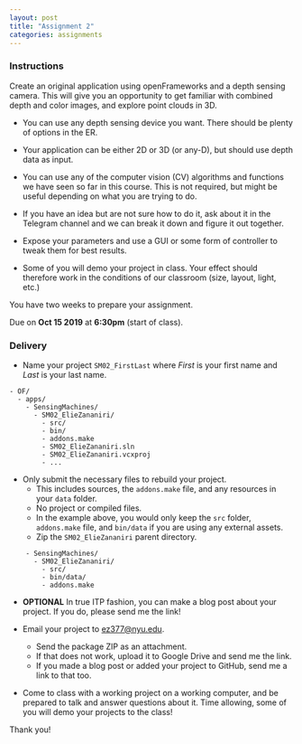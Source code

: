 ```yaml
---
layout: post
title: "Assignment 2"
categories: assignments
---
```


### Instructions

Create an original application using openFrameworks and a depth sensing camera. This will give you an opportunity to get familiar with combined depth and color images, and explore point clouds in 3D. 

* You can use any depth sensing device you want. There should be plenty of options in the ER.

* Your application can be either 2D or 3D (or any-D), but should use depth data as input.

* You can use any of the computer vision (CV) algorithms and functions we have seen so far in this course. This is not required, but might be useful depending on what you are trying to do.

* If you have an idea but are not sure how to do it, ask about it in the Telegram channel and we can break it down and figure it out together. 

* Expose your parameters and use a GUI or some form of controller to tweak them for best results.

* Some of you will demo your project in class. Your effect should therefore work in the conditions of our classroom (size, layout, light, etc.)

You have two weeks to prepare your assignment.

Due on **Oct 15 2019** at **6:30pm** (start of class).

### Delivery

* Name your project `SM02_FirstLast` where *First* is your first name and *Last* is your last name.

```
- OF/
  - apps/
    - SensingMachines/
      - SM02_ElieZananiri/
        - src/
        - bin/
        - addons.make
        - SM02_ElieZananiri.sln
        - SM02_ElieZananiri.vcxproj
        - ...
```

* Only submit the necessary files to rebuild your project. 
  * This includes sources, the `addons.make` file, and any resources in your `data` folder. 
  * No project or compiled files. 
  * In the example above, you would only keep the `src` folder, `addons.make` file, and `bin/data` if you are using any external assets. 
  * Zip the `SM02_ElieZananiri` parent directory.

```
    - SensingMachines/
      - SM02_ElieZananiri/
        - src/
        - bin/data/
        - addons.make
```

* **OPTIONAL** In true ITP fashion, you can make a blog post about your project. If you do, please send me the link!

* Email your project to [ez377@nyu.edu](mailto:ez377@nyu.edu).
  * Send the package ZIP as an attachment.
  * If that does not work, upload it to Google Drive and send me the link.
  * If you made a blog post or added your project to GitHub, send me a link to that too.

* Come to class with a working project on a working computer, and be prepared to talk and answer questions about it. Time allowing, some of you will demo your projects to the class!

Thank you!